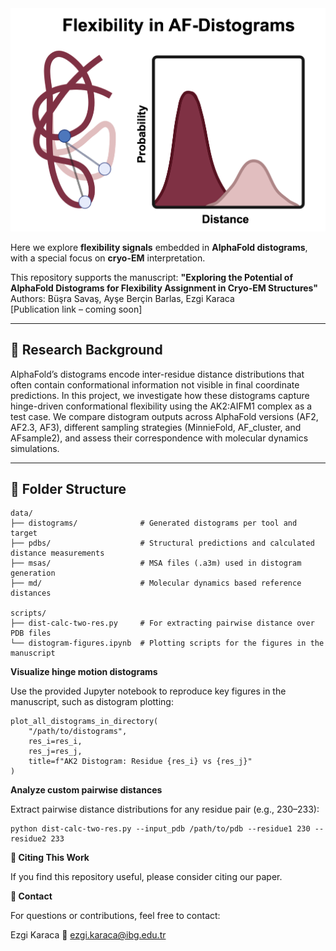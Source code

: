 <img src="logo.png" alt="AF-distogram Logo" width="600"/>


Here we explore **flexibility signals** embedded in **AlphaFold distograms**, with a special focus on **cryo-EM** interpretation.  

This repository supports the manuscript:
**"Exploring the Potential of AlphaFold Distograms for Flexibility Assignment in Cryo-EM Structures"**  
Authors: Büşra Savaş, Ayşe Berçin Barlas, Ezgi Karaca  
[Publication link – coming soon]

---

## 🔬 Research Background

AlphaFold’s distograms encode inter-residue distance distributions that often contain conformational information not visible in final coordinate predictions. In this project, we investigate how these distograms capture hinge-driven conformational flexibility using the AK2:AIFM1 complex as a test case. We compare distogram outputs across AlphaFold versions (AF2, AF2.3, AF3), different sampling strategies (MinnieFold, AF_cluster, and AFsample2), and assess their correspondence with molecular dynamics simulations.

---

## 📂 Folder Structure
```
data/
├── distograms/              # Generated distograms per tool and target
├── pdbs/                    # Structural predictions and calculated distance measurements
├── msas/                    # MSA files (.a3m) used in distogram generation
├── md/                      # Molecular dynamics based reference distances

scripts/
├── dist-calc-two-res.py     # For extracting pairwise distance over PDB files
└── distogram-figures.ipynb  # Plotting scripts for the figures in the manuscript
```
**Visualize hinge motion distograms**

Use the provided Jupyter notebook to reproduce key figures in the manuscript, such as distogram plotting:
```
plot_all_distograms_in_directory(
    "/path/to/distograms",
    res_i=res_i,
    res_j=res_j,
    title=f"AK2 Distogram: Residue {res_i} vs {res_j}"
)
```
**Analyze custom pairwise distances**

Extract pairwise distance distributions for any residue pair (e.g., 230–233):
```
python dist-calc-two-res.py --input_pdb /path/to/pdb --residue1 230 --residue2 233
```

**🧠 Citing This Work**

If you find this repository useful, please consider citing our paper.

**📧 Contact**

For questions or contributions, feel free to contact:

Ezgi Karaca
📩 ezgi.karaca@ibg.edu.tr
